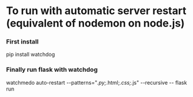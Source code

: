 # To run with automatic server restart (equivalent of nodemon on node.js)

### First install
pip install watchdog
### Finally run flask with watchdog
watchmedo auto-restart --patterns="*.py;*.html;*.css;*.js" --recursive -- flask run 

